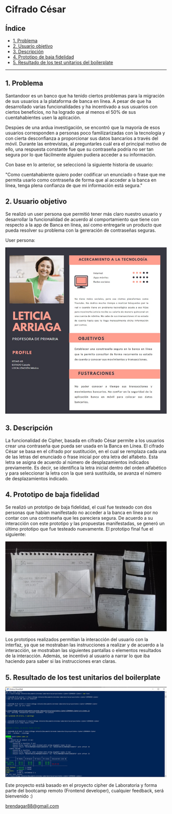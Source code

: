 # Cifrado César

## Índice

* [1. Problema](#1-problema)
* [2. Usuario objetivo](#2-usuario-objetivo)
* [3. Descripción](#3-descripción)
* [4. Prototipo de baja fidelidad](#4-prototipo-de-baja-fidelidad)
* [5. Resultado de los test unitarios del boilerplate](#5-resultado-de-los-test-unitarios-del-boilerplate)


*****

## 1. Problema

Santandoor es un banco que ha tenido ciertos problemas para la migración de sus usuarios a la plataforma de banca en línea. A pesar de que ha desarrollado varias funcionalidades y ha incentivado a sus usuarios con ciertos beneficios, no ha logrado que al menos el 50% de sus cuentahabientes usen la aplicación.

Despúes de una ardua investigación, se encontró que la mayoría de esos usuarios corresponden a personas poco familizarizadas con la tecnología y con cierta desconfianza a proporcionar sus datos bancarios a través del móvil. Durante las entrevistas, al preguntarles cuál era el principal motivo de ello, una respuesta constante fue que su contraseña podría no ser tan segura por lo que fácilmente alguien pudiera acceder a su información.

Con base en lo anterior, se seleccionó la siguiente historia de usuario:

"Como cuentahabiente quiero poder codificar un enunciado o frase que me permita usarlo como contraseña de forma que al acceder a la banca en línea, tenga plena confianza de que mi información está segura."

## 2. Usuario objetivo

Se realizó un user persona que permitió tener más claro nuestro usuario y desarrollar la funcionalidad de acuerdo al comportamiento que tiene con respecto a la app de Banca en línea, así como entregarle un producto que pueda resolver su problema con la gereración de contraseñas seguras.

User persona:

![Alt text](./vmedia/user-persona.jpg "User-persona")

## 3. Descripción

La funcionalidad de Cipher, basada en cifrado César permite a los usuarios crear una contraseña que pueda ser usada en la Banca en Línea. El cifrado César se basa en el cifrado por sustitución, en el cual se remplaza cada una de las letras del enunciado o frase inicial por otra letra del alfabeto. Esta letra se asigna de acuerdo al número de desplazamientos indicados previamente. Es decir, se identifica la letra inicial dentro del orden alfabético y para seleccionar la letra con la que será sustituída, se avanza el número de desplazamientos indicado.

## 4. Prototipo de baja fidelidad

Se realizó un prototipo de baja fidelidad, el cual fue testeado con dos personas que habían manifestado no acceder a la banca en línea por no contar con una contraseña que les pareciera segura. De acuerdo a su interacción con este prototipo y las propuestas manifestadas, se generó un último prototipo que fue testeado nuevamente. El prototipo final fue el siguiente:

![Alt text](./vmedia/prototype-lowFidelity.jpg "prototipo-baja-fidelidad")

Los prototipos realizados permitían la interacción del usuario con la interfaz, ya que se mostraban las instrucciones a realizar y de acuerdo a la interacción, se mostraban las siguientes pantallas o elementos resultados de la interacción. Además, se incentivó al usuario a narrar lo que iba haciendo para saber si las instrucciones eran claras.

## 5. Resultado de los test unitarios del boilerplate

![Alt text](./vmedia/test-cipher.jpg "resultados-test")


Este proyecto está basado en el proyecto cipher de Laboratoria y forma parte del bootcamp remoto (Frontend developer), cualquier feedback, será bienvenido :)

brendagar88@gmail.com




